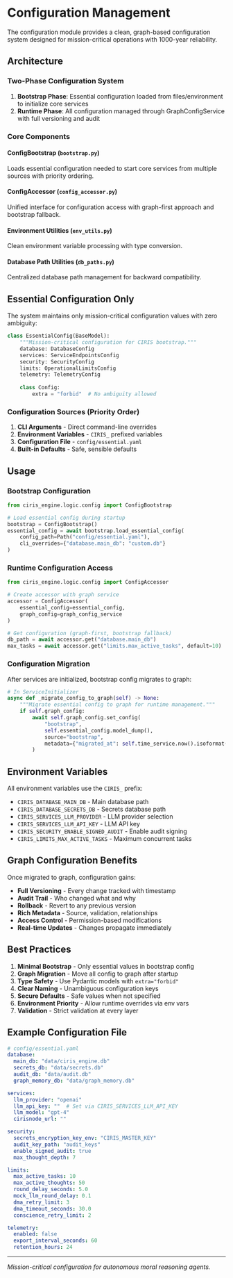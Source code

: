 # Configuration Management

The configuration module provides a clean, graph-based configuration system designed for mission-critical operations with 1000-year reliability.

## Architecture

### Two-Phase Configuration System

1. **Bootstrap Phase**: Essential configuration loaded from files/environment to initialize core services
2. **Runtime Phase**: All configuration managed through GraphConfigService with full versioning and audit

### Core Components

#### ConfigBootstrap (`bootstrap.py`)
Loads essential configuration needed to start core services from multiple sources with priority ordering.

#### ConfigAccessor (`config_accessor.py`)
Unified interface for configuration access with graph-first approach and bootstrap fallback.

#### Environment Utilities (`env_utils.py`)
Clean environment variable processing with type conversion.

#### Database Path Utilities (`db_paths.py`)
Centralized database path management for backward compatibility.

## Essential Configuration Only

The system maintains only mission-critical configuration values with zero ambiguity:

```python
class EssentialConfig(BaseModel):
    """Mission-critical configuration for CIRIS bootstrap."""
    database: DatabaseConfig
    services: ServiceEndpointsConfig  
    security: SecurityConfig
    limits: OperationalLimitsConfig
    telemetry: TelemetryConfig
    
    class Config:
        extra = "forbid"  # No ambiguity allowed
```

### Configuration Sources (Priority Order)

1. **CLI Arguments** - Direct command-line overrides
2. **Environment Variables** - `CIRIS_` prefixed variables
3. **Configuration File** - `config/essential.yaml`
4. **Built-in Defaults** - Safe, sensible defaults

## Usage

### Bootstrap Configuration

```python
from ciris_engine.logic.config import ConfigBootstrap

# Load essential config during startup
bootstrap = ConfigBootstrap()
essential_config = await bootstrap.load_essential_config(
    config_path=Path("config/essential.yaml"),
    cli_overrides={"database.main_db": "custom.db"}
)
```

### Runtime Configuration Access

```python
from ciris_engine.logic.config import ConfigAccessor

# Create accessor with graph service
accessor = ConfigAccessor(
    essential_config=essential_config,
    graph_config=graph_config_service
)

# Get configuration (graph-first, bootstrap fallback)
db_path = await accessor.get("database.main_db")
max_tasks = await accessor.get("limits.max_active_tasks", default=10)
```

### Configuration Migration

After services are initialized, bootstrap config migrates to graph:

```python
# In ServiceInitializer
async def _migrate_config_to_graph(self) -> None:
    """Migrate essential config to graph for runtime management."""
    if self.graph_config:
        await self.graph_config.set_config(
            "bootstrap",
            self.essential_config.model_dump(),
            source="bootstrap",
            metadata={"migrated_at": self.time_service.now().isoformat()}
        )
```

## Environment Variables

All environment variables use the `CIRIS_` prefix:

- `CIRIS_DATABASE_MAIN_DB` - Main database path
- `CIRIS_DATABASE_SECRETS_DB` - Secrets database path
- `CIRIS_SERVICES_LLM_PROVIDER` - LLM provider selection
- `CIRIS_SERVICES_LLM_API_KEY` - LLM API key
- `CIRIS_SECURITY_ENABLE_SIGNED_AUDIT` - Enable audit signing
- `CIRIS_LIMITS_MAX_ACTIVE_TASKS` - Maximum concurrent tasks

## Graph Configuration Benefits

Once migrated to graph, configuration gains:

- **Full Versioning** - Every change tracked with timestamp
- **Audit Trail** - Who changed what and why
- **Rollback** - Revert to any previous version
- **Rich Metadata** - Source, validation, relationships
- **Access Control** - Permission-based modifications
- **Real-time Updates** - Changes propagate immediately

## Best Practices

1. **Minimal Bootstrap** - Only essential values in bootstrap config
2. **Graph Migration** - Move all config to graph after startup
3. **Type Safety** - Use Pydantic models with `extra="forbid"`
4. **Clear Naming** - Unambiguous configuration keys
5. **Secure Defaults** - Safe values when not specified
6. **Environment Priority** - Allow runtime overrides via env vars
7. **Validation** - Strict validation at every layer

## Example Configuration File

```yaml
# config/essential.yaml
database:
  main_db: "data/ciris_engine.db"
  secrets_db: "data/secrets.db"
  audit_db: "data/audit.db"
  graph_memory_db: "data/graph_memory.db"

services:
  llm_provider: "openai"
  llm_api_key: ""  # Set via CIRIS_SERVICES_LLM_API_KEY
  llm_model: "gpt-4"
  cirisnode_url: ""

security:
  secrets_encryption_key_env: "CIRIS_MASTER_KEY"
  audit_key_path: "audit_keys"
  enable_signed_audit: true
  max_thought_depth: 7

limits:
  max_active_tasks: 10
  max_active_thoughts: 50
  round_delay_seconds: 5.0
  mock_llm_round_delay: 0.1
  dma_retry_limit: 3
  dma_timeout_seconds: 30.0
  conscience_retry_limit: 2

telemetry:
  enabled: false
  export_interval_seconds: 60
  retention_hours: 24
```

---

*Mission-critical configuration for autonomous moral reasoning agents.*